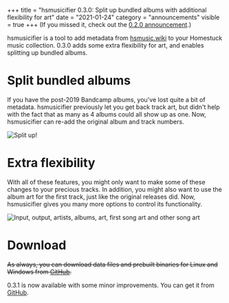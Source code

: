+++
title = "hsmusicifier 0.3.0: Split up bundled albums with additional flexibility for art"
date = "2021-01-24"
category = "announcements"
visible = true
+++
(If you missed it, check out the [0.2.0 announcement](https://leo60228.space/hsmusicifier-0-2-0-add-track-art-and-artist-info-to-your-homestuck-music-collection-in-any-format/).)

hsmusicifier is a tool to add metadata from [hsmusic.wiki](https://hsmusic.wiki) to your Homestuck music collection. 0.3.0 adds some extra flexibility for art, and enables splitting up bundled albums.

# Split bundled albums

If you have the post-2019 Bandcamp albums, you've lost quite a bit of metadata. hsmusicifier previously let you get back track art, but didn't help with the fact that as many as 4 albums could all show up as one. Now, hsmusicifier can re-add the original album and track numbers.

![Split up!](/img/uploads/splitalbums.png "Split up!")

# Extra flexibility

With all of these features, you might only want to make some of these changes to your precious tracks. In addition, you might also want to use the album art for the first track, just like the original releases did. Now, hsmusicifier gives you many more options to control its functionality.

![Input, output, artists, albums, art, first song art and other song art](/img/uploads/options.png "Amazing flexibility!")

# Download

~~As always, you can download data files and prebuilt binaries for Linux and Windows from [GitHub](https://github.com/leo60228/hsmusicifier/releases/tag/0.3.0).~~

0.3.1 is now available with some minor improvements. You can get it from [GitHub](https://github.com/leo60228/hsmusicifier/releases/tag/0.3.1).